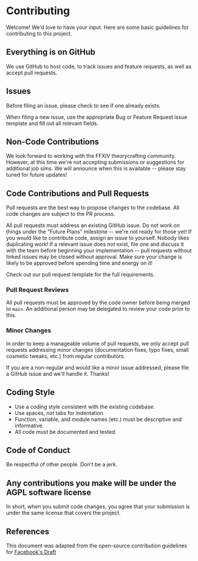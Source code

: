 # Contributing
Welcome! We'd love to have your input. Here are some basic guidelines for contributing to this project.

## Everything is on GitHub
We use GitHub to host code, to track issues and feature requests, as well as accept pull requests.

## Issues
Before filing an issue, please check to see if one already exists.

When filing a new issue, use the appropriate Bug or Feature Request issue template and fill out all relevant fields.

## Non-Code Contributions
We look forward to working with the FFXIV theorycrafting community.
However, at this time we're not accepting submissions or suggestions for additional job sims.
We will announce when this is available -- please stay tuned for future updates!

## Code Contributions and Pull Requests
Pull requests are the best way to propose changes to the codebase. All code changes are subject to the PR process.

All pull requests must address an existing GitHub issue. Do not work on things under the "Future Plans" milestone -- we're not ready for those yet!
If you would like to contribute code, assign an issue to yourself. Nobody likes duplicating work!
If a relevant issue does not exist, file one and discuss it with the team before beginning your implementation -- pull requests without linked issues may be closed without approval. 
Make sure your change is likely to be approved before spending time and energy on it!

Check out our pull request template for the full requirements.

### Pull Request Reviews
All pull requests must be approved by the code owner before being merged to `main`. 
An additional person may be delegated to review your code prior to this.

### Minor Changes
In order to keep a manageable volume of pull requests, we only accept pull requests addressing minor changes (documentation fixes, typo fixes, small cosmetic tweaks, etc.) from regular contributors.

If you are a non-regular and would like a minor issue addressed, please file a GitHub issue and we'll handle it. Thanks!

## Coding Style
* Use a coding style consistent with the existing codebase. 
* Use spaces, not tabs for indentation.
* Function, variable, and module names (etc.) must be descriptive and informative.
* All code must be documented and tested.

## Code of Conduct
Be respectful of other people. Don't be a jerk.

## Any contributions you make will be under the AGPL software license
In short, when you submit code changes, you agree that your submission is under the same license that covers the project.

## References
This document was adapted from the open-source contribution guidelines for [Facebook's Draft](https://github.com/facebook/draft-js/blob/a9316a723f9e918afde44dea68b5f9f39b7d9b00/CONTRIBUTING.md)
